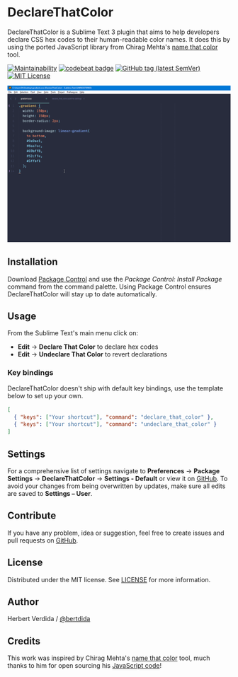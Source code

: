 # DeclareThatColor

DeclareThatColor is a Sublime Text 3 plugin that aims to help developers declare CSS hex codes to their human-readable color names. It does this by using the ported JavaScript library from Chirag Mehta's [name that color](http://chir.ag/projects/name-that-color/) tool.

[![Maintainability](https://api.codeclimate.com/v1/badges/dd17b74cb4a19b100fdb/maintainability)](https://codeclimate.com/github/bertdida/DeclareThatColor/maintainability)
[![codebeat badge](https://codebeat.co/badges/cf67c947-b827-4301-9605-7c3b275b090a)](https://codebeat.co/projects/github-com-bertdida-declarethatcolor-master)
[![GitHub tag (latest SemVer)](https://img.shields.io/github/tag/bertdida/DeclareThatColor.svg)](https://github.com/bertdida/DeclareThatColor/releases)
[![MIT License](https://img.shields.io/github/license/bertdida/DeclareThatColor.svg)](https://github.com/bertdida/DeclareThatColor/blob/master/LICENSE)

![usage](img/usage.gif)

## Installation

Download [Package Control](https://packagecontrol.io/) and use the _Package Control: Install Package_ command from the command palette. Using Package Control ensures DeclareThatColor will stay up to date automatically.

## Usage

From the Sublime Text's main menu click on:
- **Edit** → **Declare That Color** to declare hex codes
- **Edit** → **Undeclare That Color** to revert declarations

### Key bindings

DeclareThatColor doesn't ship with default key bindings, use the template below to set up your own.

```json
[
  { "keys": ["Your shortcut"], "command": "declare_that_color" },
  { "keys": ["Your shortcut"], "command": "undeclare_that_color" }
]
```

## Settings

For a comprehensive list of settings navigate to **Preferences** → **Package Settings** → **DeclareThatColor** → **Settings - Default** or view it on [GitHub](https://github.com/bertdida/DeclareThatColor/blob/master/declare_that_color.sublime-settings). To avoid your changes from being overwritten by updates, make sure all edits are saved to **Settings – User**.

## Contribute

If you have any problem, idea or suggestion, feel free to create issues and pull requests on [GitHub](https://github.com/bertdida/DeclareThatColor).

## License

Distributed under the MIT license. See [LICENSE](https://github.com/bertdida/DeclareThatColor/blob/master/LICENSE) for more information.

## Author

Herbert Verdida / [@bertdida](https://twitter.com/bertdida)

## Credits

This work was inspired by Chirag Mehta's [name that color](http://chir.ag/projects/name-that-color/) tool, much thanks to him for open sourcing his [JavaScript code](http://chir.ag/projects/ntc/ntc.js)!
